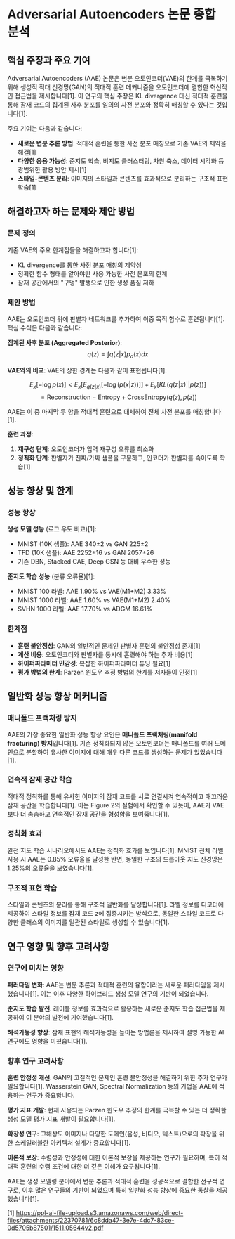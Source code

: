 # Adversarial Autoencoders 논문 종합 분석

## 핵심 주장과 주요 기여

Adversarial Autoencoders (AAE) 논문은 변분 오토인코더(VAE)의 한계를 극복하기 위해 생성적 적대 신경망(GAN)의 적대적 훈련 메커니즘을 오토인코더에 결합한 혁신적인 접근법을 제시합니다[1]. 이 연구의 핵심 주장은 KL divergence 대신 적대적 훈련을 통해 잠재 코드의 집계된 사후 분포를 임의의 사전 분포와 정확히 매칭할 수 있다는 것입니다[1].

주요 기여는 다음과 같습니다:

- **새로운 변분 추론 방법**: 적대적 훈련을 통한 사전 분포 매칭으로 기존 VAE의 제약을 해결[1]
- **다양한 응용 가능성**: 준지도 학습, 비지도 클러스터링, 차원 축소, 데이터 시각화 등 광범위한 활용 방안 제시[1]
- **스타일-콘텐츠 분리**: 이미지의 스타일과 콘텐츠를 효과적으로 분리하는 구조적 표현 학습[1]

## 해결하고자 하는 문제와 제안 방법

### 문제 정의

기존 VAE의 주요 한계점들을 해결하고자 합니다[1]:

- KL divergence를 통한 사전 분포 매칭의 제약성
- 정확한 함수 형태를 알아야만 사용 가능한 사전 분포의 한계
- 잠재 공간에서의 "구멍" 발생으로 인한 생성 품질 저하

### 제안 방법

AAE는 오토인코더 위에 판별자 네트워크를 추가하여 이중 목적 함수로 훈련됩니다[1]. 핵심 수식은 다음과 같습니다:

**집계된 사후 분포 (Aggregated Posterior)**:
$$q(z) = \int q(z|x)p_d(x)dx$$

**VAE와의 비교**:
VAE의 상한 경계는 다음과 같이 표현됩니다[1]:

$$E_x[-\log p(x)] < E_x[E_{q(z|x)}[-\log(p(x|z))]] + E_x[KL(q(z|x)||p(z))]$$
$$= \text{Reconstruction} - \text{Entropy} + \text{CrossEntropy}(q(z), p(z))$$

AAE는 이 중 마지막 두 항을 적대적 훈련으로 대체하여 전체 사전 분포를 매칭합니다[1].

**훈련 과정**:
1. **재구성 단계**: 오토인코더가 입력 재구성 오류를 최소화
2. **정칙화 단계**: 판별자가 진짜/가짜 샘플을 구분하고, 인코더가 판별자를 속이도록 학습[1]

## 성능 향상 및 한계

### 성능 향상

**생성 모델 성능** (로그 우도 비교)[1]:
- MNIST (10K 샘플): AAE 340±2 vs GAN 225±2
- TFD (10K 샘플): AAE 2252±16 vs GAN 2057±26
- 기존 DBN, Stacked CAE, Deep GSN 등 대비 우수한 성능

**준지도 학습 성능** (분류 오류율)[1]:
- MNIST 100 라벨: AAE 1.90% vs VAE(M1+M2) 3.33%
- MNIST 1000 라벨: AAE 1.60% vs VAE(M1+M2) 2.40%
- SVHN 1000 라벨: AAE 17.70% vs ADGM 16.61%

### 한계점

- **훈련 불안정성**: GAN의 일반적인 문제인 판별자 훈련의 불안정성 존재[1]
- **계산 비용**: 오토인코더와 판별자를 동시에 훈련해야 하는 추가 비용[1]
- **하이퍼파라미터 민감성**: 복잡한 하이퍼파라미터 튜닝 필요[1]
- **평가 방법의 한계**: Parzen 윈도우 추정 방법의 한계를 저자들이 인정[1]

## 일반화 성능 향상 메커니즘

### 매니폴드 프랙처링 방지

AAE의 가장 중요한 일반화 성능 향상 요인은 **매니폴드 프랙처링(manifold fracturing) 방지**입니다[1]. 기존 정칙화되지 않은 오토인코더는 매니폴드를 여러 도메인으로 분할하여 유사한 이미지에 대해 매우 다른 코드를 생성하는 문제가 있었습니다[1].

### 연속적 잠재 공간 학습

적대적 정칙화를 통해 유사한 이미지의 잠재 코드를 서로 연결시켜 연속적이고 매끄러운 잠재 공간을 학습합니다[1]. 이는 Figure 2의 실험에서 확인할 수 있듯이, AAE가 VAE보다 더 촘촘하고 연속적인 잠재 공간을 형성함을 보여줍니다[1].

### 정칙화 효과

완전 지도 학습 시나리오에서도 AAE는 정칙화 효과를 보입니다[1]. MNIST 전체 라벨 사용 시 AAE는 0.85% 오류율을 달성한 반면, 동일한 구조의 드롭아웃 지도 신경망은 1.25%의 오류율을 보였습니다[1].

### 구조적 표현 학습

스타일과 콘텐츠의 분리를 통해 구조적 일반화를 달성합니다[1]. 라벨 정보를 디코더에 제공하여 스타일 정보를 잠재 코드 z에 집중시키는 방식으로, 동일한 스타일 코드로 다양한 클래스의 이미지를 일관된 스타일로 생성할 수 있습니다[1].

## 연구 영향 및 향후 고려사항

### 연구에 미치는 영향

**패러다임 변화**: AAE는 변분 추론과 적대적 훈련의 융합이라는 새로운 패러다임을 제시했습니다[1]. 이는 이후 다양한 하이브리드 생성 모델 연구의 기반이 되었습니다.

**준지도 학습 발전**: 레이블 정보를 효과적으로 활용하는 새로운 준지도 학습 접근법을 제공하여 이 분야의 발전에 기여했습니다[1].

**해석가능성 향상**: 잠재 표현의 해석가능성을 높이는 방법론을 제시하여 설명 가능한 AI 연구에도 영향을 미쳤습니다[1].

### 향후 연구 고려사항

**훈련 안정성 개선**: GAN의 고질적인 문제인 훈련 불안정성을 해결하기 위한 추가 연구가 필요합니다[1]. Wasserstein GAN, Spectral Normalization 등의 기법을 AAE에 적용하는 연구가 중요합니다.

**평가 지표 개발**: 현재 사용되는 Parzen 윈도우 추정의 한계를 극복할 수 있는 더 정확한 생성 모델 평가 지표 개발이 필요합니다[1].

**확장성 연구**: 고해상도 이미지나 다양한 도메인(음성, 비디오, 텍스트)으로의 확장을 위한 스케일러블한 아키텍처 설계가 중요합니다[1].

**이론적 보장**: 수렴성과 안정성에 대한 이론적 보장을 제공하는 연구가 필요하며, 특히 적대적 훈련의 수렴 조건에 대한 더 깊은 이해가 요구됩니다[1].

AAE는 생성 모델링 분야에서 변분 추론과 적대적 훈련을 성공적으로 결합한 선구적 연구로, 이후 많은 연구들의 기반이 되었으며 특히 일반화 성능 향상에 중요한 통찰을 제공했습니다[1].

[1] https://ppl-ai-file-upload.s3.amazonaws.com/web/direct-files/attachments/22370781/6c8dda47-3e7e-4dc7-83ce-0d5705b87501/1511.05644v2.pdf
